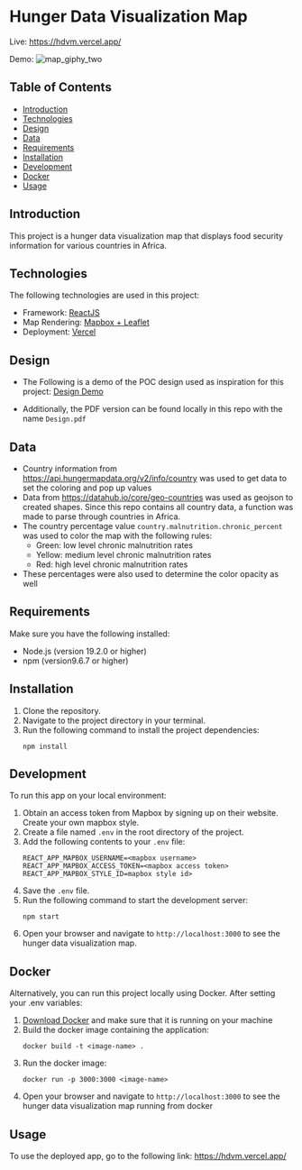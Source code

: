 # Hunger Data Visualization Map

Live: https://hdvm.vercel.app/

Demo:
![map_giphy_two](https://github.com/dev-32443z/hdvm/assets/135600992/ddce2734-c3b4-4bec-b91b-66b035d82891)

## Table of Contents
- [Introduction](#introduction)
- [Technologies](#technologies)
- [Design](#design)
- [Data](#data)
- [Requirements](#requirements)
- [Installation](#installation)
- [Development](#development)
- [Docker](#docker)
- [Usage](#usage)

## Introduction
This project is a hunger data visualization map that displays food security information for various countries in Africa. 

## Technologies
The following technologies are used in this project:
- Framework: [ReactJS](https://react.dev/learn)
- Map Rendering: [Mapbox + Leaflet](https://react-leaflet.js.org/)
- Deployment: [Vercel](https://vercel.com/)

## Design
- The Following is a demo of the POC design used as inspiration for this project: [Design Demo](https://www.figma.com/proto/MRoSIBb5sB4H6kTGlFJGO0/Untitled?type=design&node-id=2-60&scaling=scale-down&page-id=0%3A1&starting-point-node-id=2%3A60)

- Additionally, the PDF version can be found locally in this repo with the name ```Design.pdf```

## Data
- Country information from https://api.hungermapdata.org/v2/info/country was used to get data to set the coloring and pop up values
- Data from https://datahub.io/core/geo-countries was used as geojson to created shapes. Since this repo contains all country data, a function 
was made to parse through countries in Africa.
- The country percentage value ```country.malnutrition.chronic_percent``` was used to color the map with the following rules:
    - Green: low level chronic malnutrition rates
    - Yellow: medium level chronic malnutrition rates
    - Red: high level chronic malnutrition rates
- These percentages were also used to determine the color opacity as well

## Requirements
Make sure you have the following installed:
- Node.js (version 19.2.0 or higher)
- npm (version9.6.7 or higher)

## Installation
1. Clone the repository. 
2. Navigate to the project directory in your terminal.
3. Run the following command to install the project dependencies:
    ```
    npm install
    ```


## Development
To run this app on your local environment:

1. Obtain an access token from Mapbox by signing up on their website. Create your own mapbox style.
2. Create a file named `.env` in the root directory of the project.
3. Add the following contents to your `.env` file:
    ```
    REACT_APP_MAPBOX_USERNAME=<mapbox username>
    REACT_APP_MAPBOX_ACCESS_TOKEN=<mapbox access token>
    REACT_APP_MAPBOX_STYLE_ID=mapbox style id>
    ```
4. Save the `.env` file.
5. Run the following command to start the development server:
    ```
    npm start
    ```
6. Open your browser and navigate to `http://localhost:3000` to see the hunger data visualization map.

## Docker
Alternatively, you can run this project locally using Docker. After setting your .env variables:
1. [Download Docker](https://docs.docker.com/get-docker/) and make sure that it is running on your machine
2. Build the docker image containing the application:
   ```
   docker build -t <image-name> .
   ```
3. Run the docker image:
   ```
   docker run -p 3000:3000 <image-name>
   ```
4. Open your browser and navigate to `http://localhost:3000` to see the hunger data visualization map running from docker

## Usage
To use the deployed app, go to the following link: https://hdvm.vercel.app/






